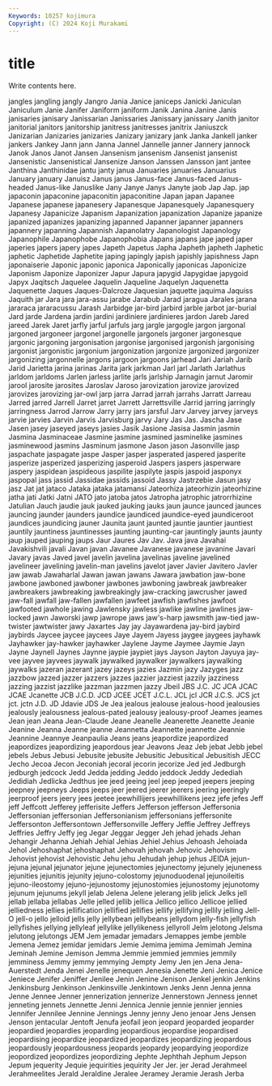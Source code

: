 ```yaml
---
Keywords: 10257 kojimura
Copyright: (C) 2024 Koji Murakami
---
```


# title

Write contents here.



 jangles jangling jangly Jangro Jania Janice
janiceps Janicki Janiculan Janiculum Janie Janifer Janiform janiform Janik Janina
Janine Janis janisaries janisary Janissarian Janissaries Janissary janissary Janith janitor
janitorial janitors janitorship janitress janitresses janitrix Janiuszck Janizarian Janizaries janizaries
Janizary janizary jank Janka Jankell janker jankers Jankey Jann jann
Janna Jannel Jannelle janner Jannery jannock Janok Janos Janot Jansen
Jansenism jansenism Jansenist jansenist Jansenistic Jansenistical Jansenize Janson Janssen Jansson
jant jantee Janthina Janthinidae jantu janty janua Januaries januaries Januarius
January january Januisz Janus janus Janus-face Janus-faced Janus-headed Janus-like Januslike
Jany Janye Janys Janyte jaob Jap Jap. jap japaconin japaconine
japaconitin japaconitine Japan japan Japanee Japanese japanese japanesery Japanesque Japanesquely
Japanesquery Japanesy Japanicize Japanism Japanization japanization Japanize japanize japanized japanizes
japanizing japanned Japanner japanner japanners japannery japanning Japannish Japanolatry Japanologist
Japanology Japanophile Japanophobe Japanophobia Japans japans jape japed japer japeries
japers japery japes Japeth Japetus Japha Japheth japheth Japhetic japhetic
Japhetide Japhetite japing japingly japish japishly japishness Japn japonaiserie Japonic
japonic japonica Japonically japonicas Japonicize Japonism Japonize Japonizer Japur Japura
japygid Japygidae japygoid Japyx Jaqitsch Jaquelee Jaquelin Jaqueline Jaquelyn Jaquenetta
Jaquenette Jaques Jaques-Dalcroze Jaquesian jaquette jaquima Jaquiss Jaquith jar Jara
jara jara-assu jarabe Jarabub Jarad jaragua Jarales jarana jararaca jararacussu
Jarash Jarbidge jar-bird jarbird jarble jarbot jar-burial Jard jarde Jardena
jardin jardini jardiniere jardinieres jardon Jareb Jared jareed Jarek Jaret
jarfly jarful jarfuls jarg jargle jargogle jargon jargonal jargoned jargoneer
jargonel jargonelle jargonels jargoner jargonesque jargonic jargoning jargonisation jargonise jargonised
jargonish jargonising jargonist jargonistic jargonium jargonization jargonize jargonized jargonizer jargonizing
jargonnelle jargons jargoon jargoons jarhead Jari Jariah Jarib Jarid Jarietta
jarina jarinas Jarita jark jarkman Jarl jarl Jarlath Jarlathus jarldom
jarldoms Jarlen jarless jarlite jarls jarlship Jarnagin jarnut Jaromir jarool
jarosite jarosites Jaroslav Jaroso jarovization jarovize jarovized jarovizes jarovizing jar-owl
jarp jarra Jarrad jarrah jarrahs Jarratt Jarreau Jarred jarred Jarrell
Jarret jarret Jarrett Jarrettsville Jarrid jarring jarringly jarringness Jarrod Jarrow
Jarry jarry jars jarsful Jarv Jarvey jarvey jarveys jarvie jarvies
Jarvin Jarvis Jarvisburg jarvy Jary Jas Jas. Jascha Jase Jasen
jasey jaseyed jaseys jasies Jasik Jasione Jasisa Jasmin jasmin Jasmina
Jasminaceae Jasmine jasmine jasmined jasminelike jasmines jasminewood jasmins Jasminum jasmone
Jason jason Jasonville jasp jaspachate jaspagate jaspe Jasper jasper jasperated
jaspered jasperite jasperize jasperized jasperizing jasperoid Jaspers jaspers jasperware jaspery
jaspidean jaspideous jaspilite jaspilyte jaspis jaspoid jasponyx jaspopal jass jassid
Jassidae jassids jassoid Jassy Jastrzebie Jasun jasy jasz Jat jat
jataco Jataka jataka jatamansi Jateorhiza jateorhizin jateorhizine jatha jati Jatki
Jatni JATO jato jatoba jatos Jatropha jatrophic jatrorrhizine Jatulian Jauch
jaudie jauk jauked jauking jauks jaun jaunce jaunced jaunces jauncing
jaunder jaunders jaundice jaundiced jaundice-eyed jaundiceroot jaundices jaundicing jauner Jaunita
jaunt jaunted jauntie jauntier jauntiest jauntily jauntiness jauntinesses jaunting jaunting-car
jauntingly jaunts jaunty jaup jauped jauping jaups Jaur Jaures Jav
Jav. Java java Javahai Javakishvili javali Javan javan Javanee Javanese
javanese javanine Javari Javary javas Javed javel javelin javelina javelinas
javeline javelined javelineer javelining javelin-man javelins javelot javer Javier Javitero
Javler jaw jawab Jawaharlal Jawan jawan jawans Jawara jawbation jaw-bone
jawbone jawboned jawboner jawbones jawboning jawbreak jawbreaker jawbreakers jawbreaking jawbreakingly
jaw-cracking jawcrusher jawed jaw-fall jawfall jaw-fallen jawfallen jawfeet jawfish jawfishes
jawfoot jawfooted jawhole jawing Jawlensky jawless jawlike jawline jawlines jaw-locked
jawn Jaworski jawp jawrope jaws jaw's-harp jawsmith jaw-tied jaw-twister jawtwister
jawy Jaxartes Jay jay Jayawardena jay-bird jaybird jaybirds Jaycee jaycee
jaycees Jaye Jayem Jayess jaygee jaygees jayhawk Jayhawker jay-hawker jayhawker
Jaylene Jayme Jaymee Jaymie Jayn Jayne Jaynell Jaynes Jaynne jaypie
jaypiet jays Jayson Jayton Jayuya jay-vee jayvee jayvees jaywalk jaywalked
jaywalker jaywalkers jaywalking jaywalks jazeran jazerant jazey jazeys jazies Jazmin
jazy Jazyges jazz jazzbow jazzed jazzer jazzers jazzes jazzier jazziest
jazzily jazziness jazzing jazzist jazzlike jazzman jazzmen jazzy Jbeil JBS
J.C. JC JCA JCAC JCAE Jcanette JCB J.C.D. JCD JCEE
JCET J.C.L. JCL jcl JCR J.C.S. JCS jct jct. jctn
J.D. JD Jdavie JDS Je Jea jealous jealouse jealous-hood jealousies
jealously jealousness jealous-pated jealousy jealousy-proof Jeames jeames Jean jean Jeana
Jean-Claude Jeane Jeanelle Jeanerette Jeanette Jeanie Jeanine Jeanna Jeanne jeanne
Jeannetta Jeannette jeannette Jeannie Jeannine Jeannye Jeanpaulia Jeans jeans jeapordize
jeapordized jeapordizes jeapordizing jeapordous jear Jeavons Jeaz Jeb jebat Jebb
jebel jebels Jebus Jebusi Jebusite jebusite Jebusitic Jebusitical Jebusitish JECC
Jecho Jecoa Jecon Jeconiah jecoral jecorin jecorize Jed jed Jedburgh
jedburgh jedcock Jedd Jedda jedding Jeddo jeddock Jeddy Jedediah Jedidiah
Jedlicka Jedthus jee jeed jeeing jeel jeep jeeped jeepers jeeping
jeepney jeepneys Jeeps jeeps jeer jeered jeerer jeerers jeering jeeringly
jeerproof jeers jeery jees jeetee jeewhillijers jeewhillikens jeez jefe jefes
Jeff jeff Jeffcott Jefferey jefferisite Jeffers Jefferson jefferson Jeffersonia Jeffersonian
jeffersonian Jeffersonianism jeffersonians jeffersonite Jeffersonton Jeffersontown Jeffersonville Jeffery Jeffie Jeffrey
Jeffreys Jeffries Jeffry Jeffy jeg Jegar Jeggar Jegger Jeh jehad
jehads Jehan Jehangir Jehanna Jehiah Jehial Jehias Jehiel Jehius Jehoash
Jehoiada Jehol Jehoshaphat jehoshaphat Jehovah jehovah Jehovic Jehovism Jehovist jehovist
Jehovistic Jehu jehu Jehudah jehup jehus JEIDA jejun- jejuna jejunal
jejunator jejune jejunectomies jejunectomy jejunely jejuneness jejunities jejunitis jejunity jejuno-colostomy
jejunoduodenal jejunoileitis jejuno-ileostomy jejuno-jejunostomy jejunostomies jejunostomy jejunotomy jejunum jejunums jekyll
jelab Jelena Jelene jelerang jelib jelick Jelks jell jellab jellaba
jellabas Jelle jelled jellib jellica Jellico jellico Jellicoe jellied jelliedness
jellies jellification jellified jellifies jellify jellifying jellily jelling Jell-O jell-o
jello jelloid jells jelly jellybean jellybeans jellydom jelly-fish jellyfish jellyfishes
jellying jellyleaf jellylike jellylikeness jellyroll Jelm jelotong Jelsma jelutong jelutongs
JEM Jem jemadar jemadars Jemappes jembe jemble Jemena Jemez jemidar
jemidars Jemie Jemima jemima Jemimah Jemina Jeminah Jemine Jemison Jemma
Jemmie jemmied jemmies jemmily jemminess Jemmy jemmy jemmying Jempty Jemy
Jen jen Jena Jena-Auerstedt Jenda Jenei Jenelle jenequen Jenesia Jenette
Jeni Jenica Jenice Jeniece Jenifer Jeniffer Jenilee Jenin Jenine Jenison
Jenkel jenkin Jenkins Jenkinsburg Jenkinson Jenkinsville Jenkintown Jenks Jenn Jenna
jenna Jenne Jennee Jenner jennerization jennerize Jennerstown Jenness jennet jenneting
jennets Jennette Jenni Jennica Jennie jennie jennier jennies Jennifer Jennilee
Jennine Jennings Jenny jenny Jeno jenoar Jens Jensen Jenson jentacular
Jentoft Jenufa jeofail jeon jeopard jeoparded jeoparder jeopardied jeopardies jeoparding
jeopardious jeopardise jeopardised jeopardising jeopardize jeopardized jeopardizes jeopardizing jeopardous jeopardously
jeopardousness jeopards jeopardy jeopardying jeopordize jeopordized jeopordizes jeopordizing Jephte Jephthah
Jephum Jepson Jepum jequerity Jequie jequirities jequirity Jer Jer. jer
Jerad Jerahmeel Jerahmeelites Jerald Jeraldine Jeralee Jeramey Jeramie Jerash Jerba
